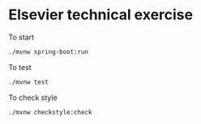 # Elsevier technical exercise

To start
```sh
./mvnw spring-boot:run
```

To test
```sh
./mvnw test
```

To check style
```sh
./mvnw checkstyle:check
```
